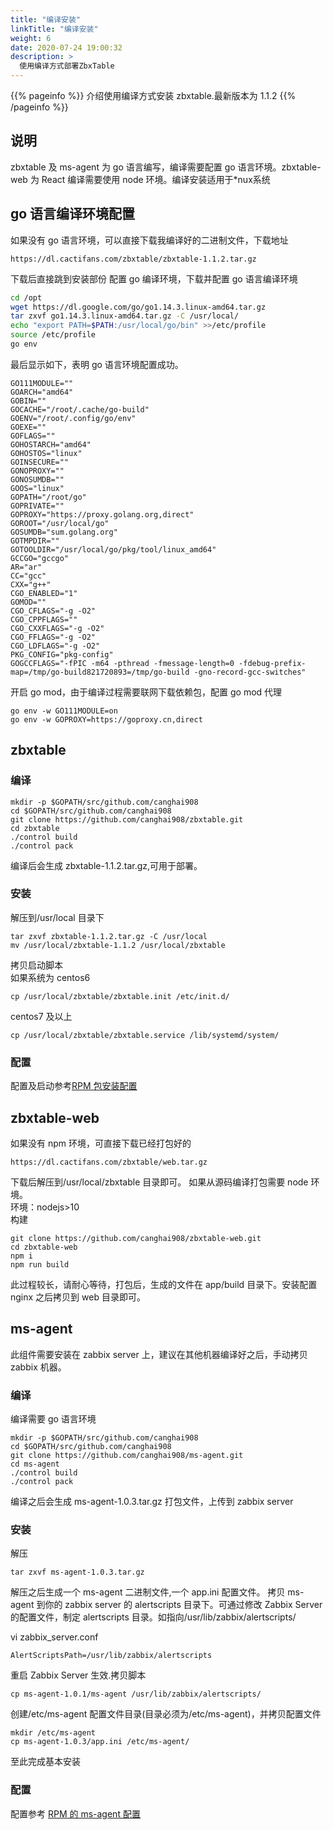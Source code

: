 ```yaml
---
title: "编译安装"
linkTitle: "编译安装"
weight: 6
date: 2020-07-24 19:00:32
description: >
  使用编译方式部署ZbxTable
---
```


{{% pageinfo %}}
介绍使用编译方式安装 zbxtable.最新版本为 1.1.2
{{% /pageinfo %}}

## 说明

zbxtable 及 ms-agent 为 go 语言编写，编译需要配置 go 语言环境。zbxtable-web 为 React 编译需要使用 node 环境。编译安装适用于*nux系统

## go 语言编译环境配置

如果没有 go 语言环境，可以直接下载我编译好的二进制文件，下载地址

```
https://dl.cactifans.com/zbxtable/zbxtable-1.1.2.tar.gz
```

下载后直接跳到安装部份
配置 go 编译环境，下载并配置 go 语言编译环境

```bash
cd /opt
wget https://dl.google.com/go/go1.14.3.linux-amd64.tar.gz
tar zxvf go1.14.3.linux-amd64.tar.gz -C /usr/local/
echo "export PATH=$PATH:/usr/local/go/bin" >>/etc/profile
source /etc/profile
go env
```

最后显示如下，表明 go 语言环境配置成功。

```
GO111MODULE=""
GOARCH="amd64"
GOBIN=""
GOCACHE="/root/.cache/go-build"
GOENV="/root/.config/go/env"
GOEXE=""
GOFLAGS=""
GOHOSTARCH="amd64"
GOHOSTOS="linux"
GOINSECURE=""
GONOPROXY=""
GONOSUMDB=""
GOOS="linux"
GOPATH="/root/go"
GOPRIVATE=""
GOPROXY="https://proxy.golang.org,direct"
GOROOT="/usr/local/go"
GOSUMDB="sum.golang.org"
GOTMPDIR=""
GOTOOLDIR="/usr/local/go/pkg/tool/linux_amd64"
GCCGO="gccgo"
AR="ar"
CC="gcc"
CXX="g++"
CGO_ENABLED="1"
GOMOD=""
CGO_CFLAGS="-g -O2"
CGO_CPPFLAGS=""
CGO_CXXFLAGS="-g -O2"
CGO_FFLAGS="-g -O2"
CGO_LDFLAGS="-g -O2"
PKG_CONFIG="pkg-config"
GOGCCFLAGS="-fPIC -m64 -pthread -fmessage-length=0 -fdebug-prefix-map=/tmp/go-build821720893=/tmp/go-build -gno-record-gcc-switches"
```

开启 go mod，由于编译过程需要联网下载依赖包，配置 go mod 代理

```
go env -w GO111MODULE=on
go env -w GOPROXY=https://goproxy.cn,direct
```

## zbxtable

### 编译

```
mkdir -p $GOPATH/src/github.com/canghai908
cd $GOPATH/src/github.com/canghai908
git clone https://github.com/canghai908/zbxtable.git
cd zbxtable
./control build
./control pack
```

编译后会生成 zbxtable-1.1.2.tar.gz,可用于部署。

### 安装

解压到/usr/local 目录下

```
tar zxvf zbxtable-1.1.2.tar.gz -C /usr/local
mv /usr/local/zbxtable-1.1.2 /usr/local/zbxtable
```

拷贝启动脚本  
如果系统为 centos6

```
cp /usr/local/zbxtable/zbxtable.init /etc/init.d/
```

centos7 及以上

```
cp /usr/local/zbxtable/zbxtable.service /lib/systemd/system/
```

### 配置

配置及启动参考[RPM 包安装配置](/docs/install/rpm/#zbxtable-配置)

## zbxtable-web

如果没有 npm 环境，可直接下载已经打包好的

```
https://dl.cactifans.com/zbxtable/web.tar.gz
```

下载后解压到/usr/local/zbxtable 目录即可。
如果从源码编译打包需要 node 环境。  
环境：nodejs>10  
构建

```
git clone https://github.com/canghai908/zbxtable-web.git
cd zbxtable-web
npm i
npm run build
```

此过程较长，请耐心等待，打包后，生成的文件在 app/build 目录下。安装配置 nginx 之后拷贝到 web 目录即可。

## ms-agent

此组件需要安装在 zabbix server 上，建议在其他机器编译好之后，手动拷贝 zabbix 机器。

### 编译

编译需要 go 语言环境

```
mkdir -p $GOPATH/src/github.com/canghai908
cd $GOPATH/src/github.com/canghai908
git clone https://github.com/canghai908/ms-agent.git
cd ms-agent
./control build
./control pack
```

编译之后会生成 ms-agent-1.0.3.tar.gz 打包文件，上传到 zabbix server

### 安装

解压

```
tar zxvf ms-agent-1.0.3.tar.gz
```

解压之后生成一个 ms-agent 二进制文件,一个 app.ini 配置文件。
拷贝 ms-agent 到你的 zabbix server 的 alertscripts 目录下。可通过修改 Zabbix Server 的配置文件，制定 alertscripts 目录。如指向/usr/lib/zabbix/alertscripts/

vi zabbix_server.conf

```
AlertScriptsPath=/usr/lib/zabbix/alertscripts
```

重启 Zabbix Server 生效.拷贝脚本

```
cp ms-agent-1.0.1/ms-agent /usr/lib/zabbix/alertscripts/
```

创建/etc/ms-agent 配置文件目录(目录必须为/etc/ms-agent)，并拷贝配置文件

```
mkdir /etc/ms-agent
cp ms-agent-1.0.3/app.ini /etc/ms-agent/
```

至此完成基本安装

### 配置

配置参考 [RPM 的 ms-agent 配置](/docs/install/rpm/#ms-agent-配置)
